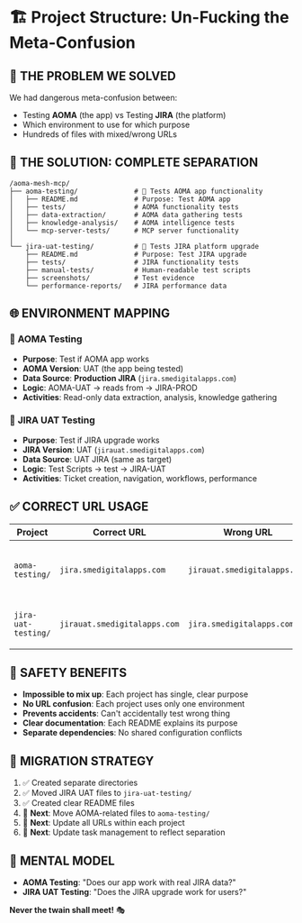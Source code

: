 # 🏗️ Project Structure: Un-Fucking the Meta-Confusion

## 🤯 **THE PROBLEM WE SOLVED**
We had dangerous meta-confusion between:
- Testing **AOMA** (the app) vs Testing **JIRA** (the platform)
- Which environment to use for which purpose
- Hundreds of files with mixed/wrong URLs

## 🎯 **THE SOLUTION: COMPLETE SEPARATION**

```
/aoma-mesh-mcp/
├── aoma-testing/              # 🤖 Tests AOMA app functionality
│   ├── README.md              # Purpose: Test AOMA app
│   ├── tests/                 # AOMA functionality tests
│   ├── data-extraction/       # AOMA data gathering tests
│   ├── knowledge-analysis/    # AOMA intelligence tests
│   └── mcp-server-tests/      # MCP server functionality
│   
└── jira-uat-testing/          # 🎫 Tests JIRA platform upgrade
    ├── README.md              # Purpose: Test JIRA upgrade
    ├── tests/                 # JIRA functionality tests
    ├── manual-tests/          # Human-readable test scripts
    ├── screenshots/           # Test evidence
    └── performance-reports/   # JIRA performance data
```

## 🌐 **ENVIRONMENT MAPPING**

### 🤖 **AOMA Testing**
- **Purpose**: Test if AOMA app works
- **AOMA Version**: UAT (the app being tested)
- **Data Source**: **Production JIRA** (`jira.smedigitalapps.com`)
- **Logic**: AOMA-UAT → reads from → JIRA-PROD
- **Activities**: Read-only data extraction, analysis, knowledge gathering

### 🎫 **JIRA UAT Testing**  
- **Purpose**: Test if JIRA upgrade works
- **JIRA Version**: UAT (`jirauat.smedigitalapps.com`)
- **Data Source**: UAT JIRA (same as target)
- **Logic**: Test Scripts → test → JIRA-UAT
- **Activities**: Ticket creation, navigation, workflows, performance

## ✅ **CORRECT URL USAGE**

| Project | Correct URL | Wrong URL | Why |
|---------|-------------|-----------|-----|
| `aoma-testing/` | `jira.smedigitalapps.com` | `jirauat.smedigitalapps.com` | AOMA needs real business data |
| `jira-uat-testing/` | `jirauat.smedigitalapps.com` | `jira.smedigitalapps.com` | Testing JIRA upgrade safely |

## 🚨 **SAFETY BENEFITS**
- **Impossible to mix up**: Each project has single, clear purpose
- **No URL confusion**: Each project uses only one environment
- **Prevents accidents**: Can't accidentally test wrong thing
- **Clear documentation**: Each README explains its purpose
- **Separate dependencies**: No shared configuration conflicts

## 🎪 **MIGRATION STRATEGY**
1. ✅ Created separate directories
2. ✅ Moved JIRA UAT files to `jira-uat-testing/`
3. ✅ Created clear README files
4. 🔄 **Next**: Move AOMA-related files to `aoma-testing/`
5. 🔄 **Next**: Update all URLs within each project
6. 🔄 **Next**: Update task management to reflect separation

## 🧠 **MENTAL MODEL**
- **AOMA Testing**: "Does our app work with real JIRA data?"
- **JIRA UAT Testing**: "Does the JIRA upgrade work for users?"

**Never the twain shall meet!** 🎭
